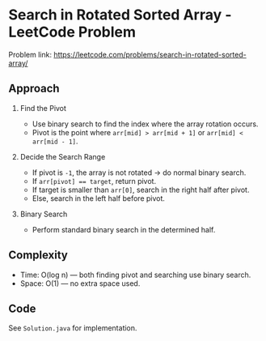# Search in Rotated Sorted Array - LeetCode Problem

Problem link: https://leetcode.com/problems/search-in-rotated-sorted-array/

## Approach
1. Find the Pivot  
   - Use binary search to find the index where the array rotation occurs.
   - Pivot is the point where `arr[mid] > arr[mid + 1]` or `arr[mid] < arr[mid - 1]`.

2. Decide the Search Range 
   - If pivot is `-1`, the array is not rotated → do normal binary search.
   - If `arr[pivot] == target`, return pivot.
   - If target is smaller than `arr[0]`, search in the right half after pivot.
   - Else, search in the left half before pivot.

3. Binary Search  
   - Perform standard binary search in the determined half.

## Complexity
- Time: O(log n) — both finding pivot and searching use binary search.
- Space: O(1) — no extra space used.

## Code
See `Solution.java` for implementation.

 
